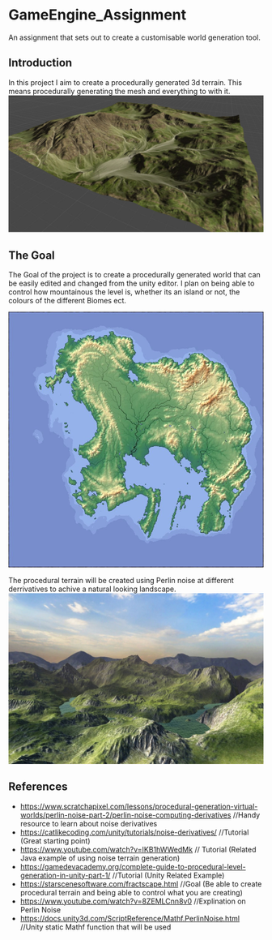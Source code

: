 # GameEngine_Assignment
An assignment that sets out to create a customisable world generation tool. 

## Introduction
In this project I aim to create a procedurally generated 3d terrain. This means procedurally generating the mesh and everything to with it.
![](Pictures/Example%20Terrain.jpg)

## The Goal
The Goal of the project is to create a procedurally generated world that can be easily edited and changed from the unity editor. I plan on being able to control how mountainous the level is, whether its an island or not, the colours of the different Biomes ect.

![](Pictures/Procedural%20Island.jpg)

The procedural terrain will be created using Perlin noise at different derrivatives to achive a natural looking landscape.
![](Pictures/Terrain%20Example.jpg)

## References
- https://www.scratchapixel.com/lessons/procedural-generation-virtual-worlds/perlin-noise-part-2/perlin-noise-computing-derivatives //Handy resource to learn about noise derivatives
- https://catlikecoding.com/unity/tutorials/noise-derivatives/ //Tutorial (Great starting point)
- https://www.youtube.com/watch?v=IKB1hWWedMk // Tutorial (Related Java example of using noise terrain generation)
- https://gamedevacademy.org/complete-guide-to-procedural-level-generation-in-unity-part-1/ //Tutorial (Unity Related Example)
- https://starscenesoftware.com/fractscape.html //Goal (Be able to create procedural terrain and being able to control what you are creating)
- https://www.youtube.com/watch?v=8ZEMLCnn8v0 //Explination on Perlin Noise
- https://docs.unity3d.com/ScriptReference/Mathf.PerlinNoise.html //Unity static Mathf function that will be used
